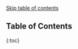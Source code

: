 <div style="position: relative;">
    <a href="#toc-skipped" id="skip-toc" class="screen-reader-only">Skip table of contents</a>
</div>

<h2 id="table-of-contents">Table of Contents</h2>

{:toc}

<div id="toc-skipped"></div>
